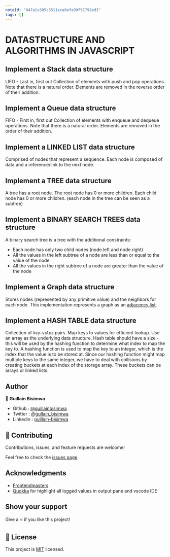 ```yaml
---
noteId: "847a1c605c3511eca0efa99f91798ed3"
tags: []
---
```


# DATASTRUCTURE AND ALGORITHMS IN JAVASCRIPT

## Implement a Stack data structure

LIFO - Last in, first out
Collection of elements with push and pop operations.
Note that there is a natural order. Elements are removed in the reverse order of their addition.

## Implement a Queue data structure

FIFO - First in, first out
Collection of elements with enqueue and dequeue operations.
Note that there is a natural order. Elements are removed in the order of their addition.

## Implement a LINKED LIST data structure

Comprised of nodes that represent a sequence.
Each node is composed of data and a reference/link to the next node.

## Implement a TREE data structure

A tree has a root node.
The root node has 0 or more children.
Each child node has 0 or more children.
(each node in the tree can be seen as a subtree)

## Implement a BINARY SEARCH TREES data structure

A binary search tree is a tree with the additional constraints:

- Each node has only two child nodes (node.left and node.right)
- All the values in the left subtree of a node are less than or equal to the value of the node
- All the values in the right subtree of a node are greater than the value of the node

## Implement a Graph data structure

Stores nodes (represented by any primitive value) and the neighbors for each node. This implementation represents a graph as an [adjacency list](https://en.wikipedia.org/wiki/Adjacency_list).

## Implement a HASH TABLE data structure

Collection of `key-value` pairs.
Map keys to values for efficient lookup.
Use an array as the underlying data structure.
Hash table should have a size - this will be used by the hashing function to determine what index to map the key to.
A hashing function is used to map the key to an integer, which is the index that the value is to be stored at.
Since our hashing function might map multiple keys to the same integer, we have to deal with collisions by creating buckets at each index of the storage array. These buckets can be arrays or linked lists.

## Author

👤 **Guillain Bisimwa**

- Github : [@guillainbisimwa](https://github.com/guillainbisimwa)
- Twitter : [@gullain_bisimwa](https://twitter.com/gullain_bisimwa)
- Linkedin : [guillain-bisimwa](https://www.linkedin.com/in/guillain-bisimwa-8a8b7a7b/)

## 🤝 Contributing

Contributions, issues, and feature requests are welcome!

Feel free to check the [issues page](https://github.com/guillainbisimwa/JavaSript-dastructures-and-algorithms/issues).

## Acknowledgments

- [Frontendmasters](https://frontendmasters.com/courses/data-structures-algorithms/)
- [Quokka](https://quokkajs.com/?referrer=qsp) for highlight all logged values in output pane and vscode IDE

## Show your support

Give a ⭐️ if you like this project!

## 📝 License

This project is [MIT](lic.url) licensed.
